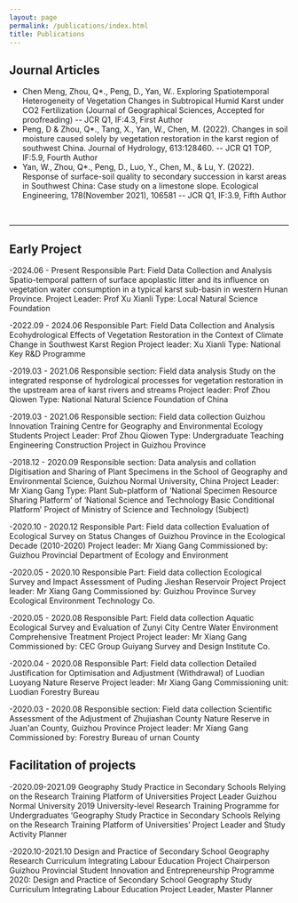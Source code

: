 ```yaml
---
layout: page
permalink: /publications/index.html
title: Publications
---
```


## Journal Articles

- Chen Meng, Zhou, Q*., Peng, D., Yan, W.. Exploring Spatiotemporal Heterogeneity of Vegetation Changes in Subtropical Humid Karst under CO2 Fertilization (Journal of Geographical Sciences, Accepted for proofreading) -- JCR Q1, IF:4.3, First Author
-	Peng, D & Zhou, Q*., Tang, X., Yan, W., Chen, M. (2022). Changes in soil moisture caused solely by vegetation restoration in the karst region of southwest China. Journal of Hydrology, 613:128460. -- JCR Q1 TOP, IF:5.9, Fourth Author
-	Yan, W., Zhou, Q*., Peng, D., Luo, Y., Chen, M., & Lu, Y. (2022). Response of surface-soil quality to secondary succession in karst areas in Southwest China: Case study on a limestone slope. Ecological Engineering, 178(November 2021), 106581 -- JCR Q1, IF:3.9, Fifth Author


  <br>
  
---

## Early Project

-2024.06 - Present Responsible Part: Field Data Collection and Analysis
Spatio-temporal pattern of surface apoplastic litter and its influence on vegetation water consumption in a typical karst sub-basin in western Hunan Province.
Project Leader: Prof Xu Xianli Type: Local Natural Science Foundation

-2022.09 - 2024.06 Responsible Part: Field Data Collection and Analysis
Ecohydrological Effects of Vegetation Restoration in the Context of Climate Change in Southwest Karst Region
Project leader: Xu Xianli Type: National Key R&D Programme

-2019.03 - 2021.06 Responsible section: Field data analysis
Study on the integrated response of hydrological processes for vegetation restoration in the upstream area of karst rivers and streams
Project leader: Prof Zhou Qiowen Type: National Natural Science Foundation of China

-2019.03 - 2021.06 Responsible section: Field data collection
Guizhou Innovation Training Centre for Geography and Environmental Ecology Students
Project Leader: Prof Zhou Qiowen Type: Undergraduate Teaching Engineering Construction Project in Guizhou Province

-2018.12 - 2020.09 Responsible section: Data analysis and collation
Digitisation and Sharing of Plant Specimens in the School of Geography and Environmental Science, Guizhou Normal University, China
Project Leader: Mr Xiang Gang Type: Plant Sub-platform of ‘National Specimen Resource Sharing Platform’ of ‘National Science and Technology Basic Conditional Platform’ Project of Ministry of Science and Technology (Subject)

-2020.10 - 2020.12 Responsible Part: Field data collection
Evaluation of Ecological Survey on Status Changes of Guizhou Province in the Ecological Decade (2010-2020)
Project leader: Mr Xiang Gang Commissioned by: Guizhou Provincial Department of Ecology and Environment

-2020.05 - 2020.10 Responsible Part: Field data collection
Ecological Survey and Impact Assessment of Puding Jieshan Reservoir Project
Project leader: Mr Xiang Gang Commissioned by: Guizhou Province Survey Ecological Environment Technology Co.

-2020.05 - 2020.08 Responsible Part: Field data collection
Aquatic Ecological Survey and Evaluation of Zunyi City Centre Water Environment Comprehensive Treatment Project
Project leader: Mr Xiang Gang Commissioned by: CEC Group Guiyang Survey and Design Institute Co.

-2020.04 - 2020.08 Responsible Part: Field data collection
Detailed Justification for Optimisation and Adjustment (Withdrawal) of Luodian Luoyang Nature Reserve
Project leader: Mr Xiang Gang Commissioning unit: Luodian Forestry Bureau

-2020.03 - 2020.08 Responsible section: Field data collection
Scientific Assessment of the Adjustment of Zhujiashan County Nature Reserve in Juan'an County, Guizhou Province
Project leader: Mr Xiang Gang Commissioned by: Forestry Bureau of urnan County

## Facilitation of projects

-2020.09-2021.09 Geography Study Practice in Secondary Schools Relying on the Research Training Platform of Universities Project Leader
Guizhou Normal University 2019 University-level Research Training Programme for Undergraduates ‘Geography Study Practice in Secondary Schools Relying on the Research Training Platform of Universities’ Project 
Leader and Study Activity Planner

-2020.10-2021.10 Design and Practice of Secondary School Geography Research Curriculum Integrating Labour Education Project Chairperson
Guizhou Provincial Student Innovation and Entrepreneurship Programme 2020: Design and Practice of Secondary School Geography Study Curriculum Integrating Labour Education Project 
Leader, Master Planner
  <br>


  <br>
